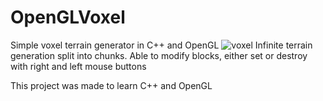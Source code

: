 # OpenGLVoxel
Simple voxel terrain generator in C++ and OpenGL
![voxel](https://user-images.githubusercontent.com/26551674/127389965-8d6d0724-d3b8-458d-9841-f5d3a859add7.png)
Infinite terrain generation split into chunks.
Able to modify blocks, either set or destroy with right and left mouse buttons

This project was made to learn C++ and OpenGL
